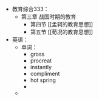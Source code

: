- 教育综合333：
	- 第三章 战国时期的教育
		- 第四节 [[孟轲的教育思想]]
		- 第五节 [[荀况的教育思想]]
- 英语：
	- 单词：
		- gross
		- procreat
		- instantly
		- compliment
		- hot spring
		-
	-